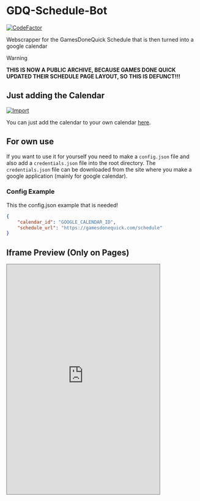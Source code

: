 # GDQ-Schedule-Bot
[![CodeFactor](https://www.codefactor.io/repository/github/mrmysterius/gdq-schedule-bot/badge/master)](https://www.codefactor.io/repository/github/mrmysterius/gdq-schedule-bot/overview/master)

Webscrapper for the GamesDoneQuick Schedule that is then turned into a google calendar

>[!WARNING]
**THIS IS NOW A PUBLIC ARCHIVE, BECAUSE GAMES DONE QUICK UPDATED THEIR SCHEDULE PAGE LAYOUT, SO THIS IS DEFUNCT!!!**


## Just adding the Calendar

[![Import](https://img.shields.io/static/v1?label=Import%20Google%20Calendar&style=for-the-badge&color=blue&message=Click%20Here)](https://calendar.google.com/calendar/b/0?cid=b3U3NTAyczJmOXRtbXFxdjRucDhoOXNuMDhAZ3JvdXAuY2FsZW5kYXIuZ29vZ2xlLmNvbQ)

You can just add the calendar to your own calendar [here](https://calendar.google.com/calendar/b/0?cid=b3U3NTAyczJmOXRtbXFxdjRucDhoOXNuMDhAZ3JvdXAuY2FsZW5kYXIuZ29vZ2xlLmNvbQ).

## For own use

If you want to use it for yourself you need to make a `config.json` file and also add a `credentials.json` file into the root directory. The `credentials.json` file can be downloaded from the site where you make a google application (mainly for google calendar).

### Config Example

This the config.json example that is needed!

```json
{
    "calendar_id": "GOOGLE_CALENDAR_ID",
    "schedule_url": "https://gamesdonequick.com/schedule"
}
```

## Iframe Preview (Only on Pages)

<iframe src="https://calendar.google.com/calendar/embed?height=600&amp;wkst=2&amp;bgcolor=%236b8eff&amp;ctz=Europe%2FBerlin&amp;src=b3U3NTAyczJmOXRtbXFxdjRucDhoOXNuMDhAZ3JvdXAuY2FsZW5kYXIuZ29vZ2xlLmNvbQ&amp;color=%233F51B5&amp;title&amp;showNav=1&amp;mode=AGENDA&amp;hl=en&amp;showCalendars=0&amp;showTabs=1&amp;showPrint=0&amp;showDate=0" style="border:solid 1px #777" width="400" height="600" frameborder="0" scrolling="no"></iframe>

